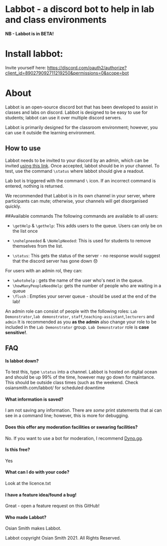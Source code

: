 # Labbot - a discord bot to help in lab and class environments
**NB - Labbot is in BETA!** 

# Install labbot: 
Invite yourself here: https://discord.com/oauth2/authorize?client_id=890279092711219250&permissions=0&scope=bot 

# About
Labbot is an open-source discord bot that has been developed to assist in classes and labs on discord. Labbot is designed to be easy to use for students; labbot can use it over multiple discord servers. 

Labbot is primarily designed for the classroom environment; however, you can use it outside the learning environment. 

## How to use
Labbot needs to be invited to your discord by an admin, which can be invited [using this link]("https://discord.com/oauth2/authorize?client_id=890279092711219250&permissions=0&scope=bot"). Once accepted, labbot should be in your channel. To test, use the command `\status` where labbot should give a readout.


Lab bot is triggered with the command `\` icon.  If an incorrect command is entered, nothing is returned.

We recommended that Labbot is in its own channel in your server, where participants can mute; otherwise, your channels will get disorganised quickly.

##Available commands
The following commands are available to all users:
- `\getHelp` & `\gethelp`: This adds users to the queue. Users can only be on the list once

- `\nohelpneeded` & `\NoHelpNeeded`: This is used for students to remove themselves from the list.

- `\status`: This gets the status of the server - no response would suggest that the discord server has gone down  😞

For users with an admin rol,  they can: 
- `\whotohelp` : gets the name of the user who's next in the queue.
- `\howManyPeopleNeedHelp`: gets the number of people who are waiting in a queue
- `\flush` : Empties your server queue - should be used at the end of the lab!

An admin role can consist of people with the following roles: `Lab Demonstrator`,`lab demonstrator`, `staff`,`teaching-assistant`,`lecturers` and `admin`
It is recommended as you **as the admin**  also change your role to be included in the `Lab Demonstrator` group. `Lab Demonstrator` role is **case sensitive!**.


## FAQ
#### Is labbot down?
To test this, type `\status` into a channel. Labbot is hosted on digital ocean and should be up 99% of the time, however may go down for maintance. This should be outside class times (such as the weekend. Check osiansmith.com/labbot/ for scheduled downtime
####  What information is saved?
I am not saving any information. There are *some* print statements that ai can see in a command line; however, this is more for debugging. 

####  Does this offer any moderation facilities or swearing facilities?
No. If you want to use a bot for moderation, I recommend [Dyno.gg](https://dyno.gg).  

####  Is this free?
Yes

#### What can I do with your code?
Look at the licence.txt 

#### I have a feature idea/found a bug!
Great - open a feature request on this GitHub!

#### Who made Labbot?
Osian Smith makes Labbot.


Labbot copyright Osian Smith 2021. All Rights Reserved.



